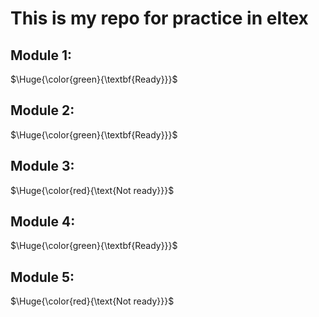 <h1>This is my repo for practice in eltex</h1>
<h2>Module 1:</h2>

$\Huge{\color{green}{\textbf{Ready}}}$
<h2>Module 2:</h2>

$\Huge{\color{green}{\textbf{Ready}}}$
<h2>Module 3:</h2>

$\Huge{\color{red}{\text{Not ready}}}$
<h2>Module 4:</h2>

$\Huge{\color{green}{\textbf{Ready}}}$
<h2>Module 5:</h2>

$\Huge{\color{red}{\text{Not ready}}}$
